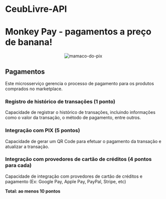 # CeubLivre-API

# Monkey Pay - pagamentos a preço de banana!

<p align="center">
<img alt="mamaco-do-pix" src="https://user-images.githubusercontent.com/111470290/227385788-bbb22074-05be-43a4-b588-8f2c2877f53a.gif"/>
</p>


## Pagamentos
Este microsserviço gerencia o processo de pagamento para os produtos comprados no marketplace.

### Registro de histórico de transações (1 ponto)

Capacidade de registrar o histórico de transações, incluindo informações como o valor da transação, o método de
pagamento, entre outros.

### Integração com PIX (5 pontos)

Capacidade de gerar um QR Code para efetuar o pagamento da transação e atualizar a transação.

### Integração com provedores de cartão de créditos (4 pontos para cada)

Capacidade de integração com provedores de cartão de créditos e pagamento (Ex: Google Pay, Apple Pay, PayPal, Stripe,
etc)

**Total: ao menos 10 pontos**
